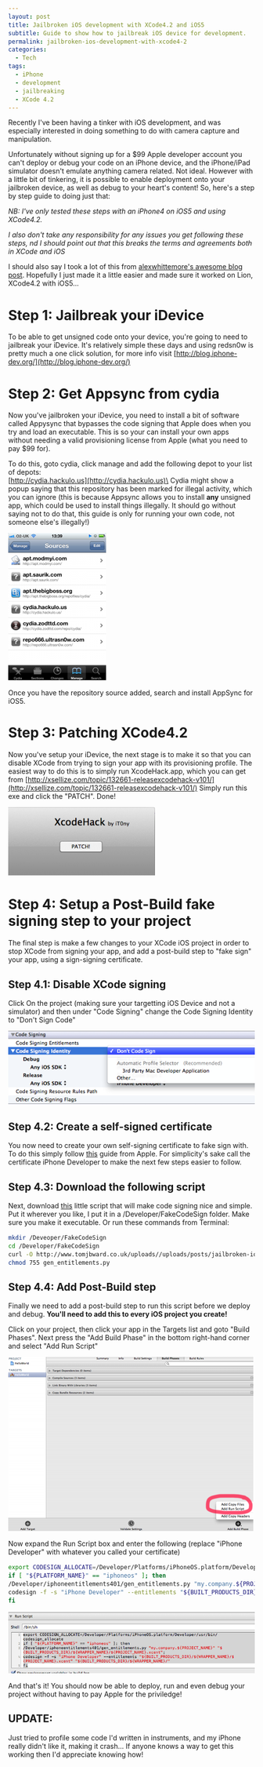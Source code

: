 ```yaml
---
layout: post
title: Jailbroken iOS development with XCode4.2 and iOS5
subtitle: Guide to show how to jailbreak iOS device for development.
permalink: jailbroken-ios-development-with-xcode4-2
categories:
  - Tech
tags:
  - iPhone
  - development
  - jailbreaking
  - XCode 4.2
---
```


Recently I've been having a tinker with iOS development, and was especially interested in doing something to do with camera capture and manipulation.

Unfortunately without signing up for a $99 Apple developer account you can't deploy or debug your code on an iPhone device, and the iPhone/iPad simulator doesn't emulate anything camera related. Not ideal. However with a little bit of tinkering, it is possible to enable deployment onto your jailbroken device, as well as debug to your heart's content! So, here's a step by step guide to doing just that:

_NB: I've only tested these steps with an iPhone4 on iOS5 and using XCode4.2._

_I also don't take any responsibility for any issues you get following these steps, nd I should point out that this breaks the terms and agreements both in XCode and iOS_

I should also say I took a lot of this from [alexwhittemore's awesome blog post](http://www.alexwhittemore.com/?p=398). Hopefully I just made it a little easier and made sure it worked on Lion, XCode4.2 with iOS5...

# Step 1: Jailbreak your iDevice

To be able to get unsigned code onto your device, you're going to need to jailbreak your iDevice. It's relatively simple these days and using redsn0w is pretty much a one click solution, for more info visit [http://blog.iphone-dev.org/](http://blog.iphone-dev.org/)

# Step 2: Get Appsync from cydia

Now you've jailbroken your iDevice, you need to install a bit of software called Appysync that bypasses the code signing that Apple does when you try and load an executable. This is so your can install your own apps without needing a valid provisioning license from Apple (what you need to pay $99 for).

To do this, goto cydia, click manage and add the following depot to your list of depots:\
[http://cydia.hackulo.us](http://cydia.hackulo.us)\
Cydia might show a popup saying that this repository has been marked for illegal activity, which you can ignore (this is because Appsync allows you to install **any** unsigned app, which could be used to install things illegally. It should go without saying not to do that, this guide is only for running your own code, not someone else's illegally!)

[![](/uploads/posts/jailbroken-ios-development-with-xcode4-2/CydiaSources-200x300.png "CydiaSources")](/uploads/posts/jailbroken-ios-development-with-xcode4-2/CydiaSources.png)

Once you have the repository source added, search and install AppSync for iOS5.

# Step 3: Patching XCode4.2

Now you've setup your iDevice, the next stage is to make it so that you can disable XCode from trying to sign your app with its provisioning profile. The easiest way to do this is to simply run XcodeHack.app, which you can get from [http://xsellize.com/topic/132661-releasexcodehack-v101/](http://xsellize.com/topic/132661-releasexcodehack-v101/) Simply run this exe and click the "PATCH". Done!

[![](/uploads/posts/jailbroken-ios-development-with-xcode4-2/XCodeHack-300x139.png "XCodeHack")](/uploads/posts/jailbroken-ios-development-with-xcode4-2/XCodeHack.png)

# Step 4: Setup a Post-Build fake signing step to your project

The final step is make a few changes to your XCode iOS project in order to stop XCode from signing your app, and add a post-build step to "fake sign" your app, using a sign-signing certificate.

## Step 4.1: Disable XCode signing

Click On the project (making sure your targetting iOS Device and not a simulator) and then under "Code Signing" change the Code Signing Identity to "Don't Sign Code"

[![](/uploads/posts/jailbroken-ios-development-with-xcode4-2/Codesigning.png "Codesigning")](/uploads/posts/jailbroken-ios-development-with-xcode4-2/Codesigning.png)

## Step 4.2: Create a self-signed certificate

You now need to create your own self-signing certificate to fake sign with. To do this simply follow [this](http://developer.apple.com/mac/library/documentation/Security/Conceptual/CodeSigningGuide/Procedures/Procedures.html#//apple_ref/doc/uid/TP40005929-CH4-SW1) guide from Apple. For simplicity's sake call the certificate iPhone Developer to make the next few steps easier to follow.

## Step 4.3: Download the following script

Next, download [this](/uploads/posts/jailbroken-ios-development-with-xcode4-2/gen_entitlements.py) little script that will make code signing nice and simple. Put it wherever you like, I put it in a /Developer/FakeCodeSign folder. Make sure you make it executable. Or run these commands from Terminal:

```bash
mkdir /Deveoper/FakeCodeSign  
cd /Developer/FakeCodeSign  
curl -O http://www.tomjbward.co.uk/uploads//uploads/posts/jailbroken-ios-development-with-xcode4-2/gen_entitlements.py
chmod 755 gen_entitlements.py  
```

## Step 4.4: Add Post-Build step

Finally we need to add a post-build step to run this script before we deploy and debug. **You'll need to add this to every iOS project you create!**

Click on your project, then click your app in the Targets list and goto "Build Phases". Next press the "Add Build Phase" in the bottom right-hand corner and select "Add Run Script"

[![](/uploads/posts/jailbroken-ios-development-with-xcode4-2/AddRunScriptBuildPhase-small.png "AddRunScriptBuildPhase")](/uploads/posts/jailbroken-ios-development-with-xcode4-2/AddRunScriptBuildPhase.png)

Now expand the Run Script box and enter the following (replace "iPhone Developer" with whatever you called your certificate)

```sh
export CODESIGN_ALLOCATE=/Developer/Platforms/iPhoneOS.platform/Developer/usr/bin/codesign_allocate  
if [ "${PLATFORM_NAME}" == "iphoneos" ]; then  
/Developer/iphoneentitlements401/gen_entitlements.py "my.company.${PROJECT_NAME}" "${BUILT_PRODUCTS_DIR}/${WRAPPER_NAME}/${PROJECT_NAME}.xcent";  
codesign -f -s "iPhone Developer" --entitlements "${BUILT_PRODUCTS_DIR}/${WRAPPER_NAME}/${PROJECT_NAME}.xcent" "${BUILT_PRODUCTS_DIR}/${WRAPPER_NAME}/"  
fi
```

[![](/uploads/posts/jailbroken-ios-development-with-xcode4-2/RunScriptDropdown.png "RunScriptDropdown")](/uploads/posts/jailbroken-ios-development-with-xcode4-2/RunScriptDropdown.png)

And that's it! You should now be able to deploy, run and even debug your project without having to pay Apple for the priviledge!

## UPDATE:

Just tried to profile some code I'd written in instruments, and my iPhone really didn't like it, making it crash... If anyone knows a way to get this working then I'd appreciate knowing how!
